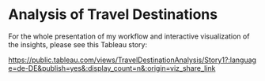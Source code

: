 # Analysis of Travel Destinations


For the whole presentation of my workflow and interactive visualization of the insights, please see this Tableau story:

https://public.tableau.com/views/TravelDestinationAnalysis/Story1?:language=de-DE&publish=yes&:display_count=n&:origin=viz_share_link
